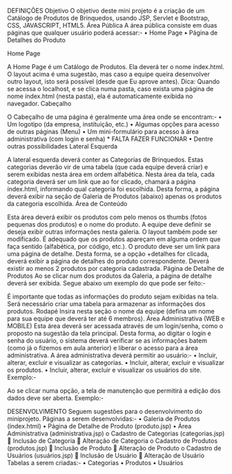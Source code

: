 DEFINIÇÕES
Objetivo
O objetivo deste mini projeto é a criação de um Catálogo de Produtos de Brinquedos, usando JSP, Servlet e Bootstrap, CSS, JAVASCRIPT, HTML5. 
Área Pública
A área pública consiste em duas páginas que qualquer usuário poderá acessar:-
•	Home Page 
•	Página de Detalhes do Produto 


Home Page
 
A Home Page é um Catálogo de Produtos. Ela deverá ter o nome índex.html.
O layout acima é uma sugestão, mas caso a equipe queira desenvolver outro layout, isto será possível (desde que Eu aprove antes).
Dica: Quando se acessa o localhost, e se clica numa pasta, caso exista uma página de nome índex.html (nesta pasta), ela é automaticamente exibida no navegador.
Cabeçalho
 
O Cabeçalho de uma página é geralmente uma área onde se encontram:-
•	Um logotipo (da empresa, instituição, etc.)
•	Algumas opções para acesso de outras páginas (Menu)
•	Um mini-formulário para acesso à área administrativa (com login e senha) * FALTA FAZER FUNCIONAR
•	Dentre outras possibilidades
Lateral Esquerda
 
A lateral esquerda deverá conter as Categorias de Brinquedos. 
Estas categorias deverão vir de uma tabela (que cada equipe deverá criar) e serem exibidas nesta área em ordem alfabética.
Nesta área da tela, cada categoria deverá ser um link que ao for clicado, chamará a página índex.html, informando qual categoria foi escolhida. Desta forma, a página deverá exibir na seção de Galeria de Produtos (abaixo) apenas os produtos da categoria escolhida.
Área de Conteúdo
 
Esta área deverá exibir os produtos com pelo menos os thumbs (fotos pequenas dos produtos) e o nome do produto. A equipe deve definir se deseja exibir outras informações nesta galeria.
O layout também pode ser modificado.
É adequado que os produtos apareçam em alguma ordem que faça sentido (alfabética, por código, etc.). 
O produto deve ser um link para uma página de detalhe. Desta forma, se a opção +detalhes for clicada, deverá exibir a página de detalhes do produto correspondente.
Deverá existir ao menos 2 produtos por categoria cadastrada.
Página de Detalhe de Produtos
Ao se clicar num dos produtos da Galeria, a página de detalhe deverá ser exibida.
Segue abaixo um exemplo do que pode ser feito:-
 
É importante que todas as informações do produto sejam exibidas na tela.
Será necessário criar uma tabela para armazenar as informações dos produtos.
Rodapé
Insira nesta seção o nome da equipe (defina um nome para sua equipe que deverá ter até 6 membros).
Área Administrativa (WEB e MOBILE)
Esta área deverá ser acessada através de um login/senha, como o proposto na sugestão da tela principal. 
Desta forma, ao digitar o login e senha do usuário, o sistema deverá verificar se as informações batem (como já o fizemos em aula anterior) e liberar o acesso para a área administrativa.
A área administrativa deverá permitir ao usuário:-
•	Incluir, alterar, excluir e visualizar as categorias.
•	Incluir, alterar, excluir e visualizar os produtos.
•	Incluir, alterar, excluir e visualizar os usuários do site.
Exemplo:-
 
Ao se clicar numa opção, a tela de manutenção que permitirá a edição dos dados deve ser aberta. Exemplo:-
 
DESENVOLVIMENTO
Seguem sugestões para o desenvolvimento do miniprojeto.
Páginas a serem desenvolvidas:-
•	Galeria de Produtos (índex.html)
•	Página de Detalhe de Produto (produto.jsp)
•	Área Administrativa (administrativa.jsp)
o	Cadastro de Categorias (categorias.jsp)
	Inclusão de Categoria
	Alteração de Categoria
o	Cadastro de Produtos (produtos.jsp)
	Inclusão de Produto
	Alteração de Produto
o	Cadastro de Usuários (usuários.jsp)
	Inclusão de Usuário
	Alteração de Usuário
Tabelas a serem criadas:-
•	Categorias
•	Produtos
•	Usuários


